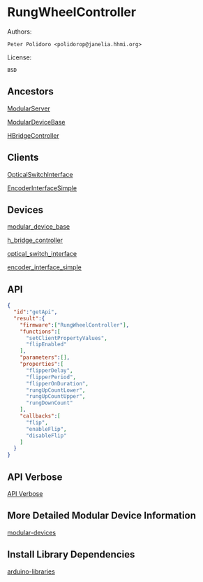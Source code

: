 # RungWheelController

Authors:

    Peter Polidoro <polidorop@janelia.hhmi.org>

License:

    BSD

## Ancestors

[ModularServer](https://github.com/janelia-arduino/ModularServer)

[ModularDeviceBase](https://github.com/janelia-arduino/ModularDeviceBase)

[HBridgeController](https://github.com/janelia-arduino/HBridgeController)

## Clients

[OpticalSwitchInterface](https://github.com/janelia-arduino/OpticalSwitchInterface)

[EncoderInterfaceSimple](https://github.com/janelia-arduino/EncoderInterfaceSimple)

## Devices

[modular_device_base](https://github.com/janelia-modular-devices/modular_device_base.git)

[h_bridge_controller](https://github.com/janelia-modular-devices/h_bridge_controller.git)

[optical_switch_interface](https://github.com/janelia-modular-devices/optical_switch_interface.git)

[encoder_interface_simple](https://github.com/janelia-modular-devices/encoder_interface_simple.git)

## API

```json
{
  "id":"getApi",
  "result":{
    "firmware":["RungWheelController"],
    "functions":[
      "setClientPropertyValues",
      "flipEnabled"
    ],
    "parameters":[],
    "properties":[
      "flipperDelay",
      "flipperPeriod",
      "flipperOnDuration",
      "rungUpCountLower",
      "rungUpCountUpper",
      "rungDownCount"
    ],
    "callbacks":[
      "flip",
      "enableFlip",
      "disableFlip"
    ]
  }
}
```

## API Verbose

[API Verbose](./api.json)

## More Detailed Modular Device Information

[modular-devices](https://github.com/janelia-modular-devices/modular-devices)

## Install Library Dependencies

[arduino-libraries](https://github.com/janelia-arduino/arduino-libraries)
